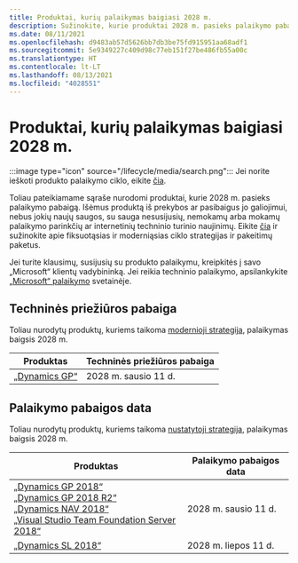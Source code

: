 ```yaml
---
title: Produktai, kurių palaikymas baigiasi 2028 m.
description: Sužinokite, kurie produktai 2028 m. pasieks palaikymo pabaigą arba pereis nuo pagrindinio palaikymo į išplėstinį palaikymą.
ms.date: 08/11/2021
ms.openlocfilehash: d9483ab57d5626bb7db3be75fd915951aa68adf1
ms.sourcegitcommit: 5e9349227c409d98c77eb151f27be486fb55a00c
ms.translationtype: HT
ms.contentlocale: lt-LT
ms.lasthandoff: 08/13/2021
ms.locfileid: "4028551"
---
```

# <a name="products-ending-support-in-2028"></a>Produktai, kurių palaikymas baigiasi 2028 m.

:::image type="icon" source="/lifecycle/media/search.png":::
Jei norite ieškoti produkto palaikymo ciklo, eikite [čia](/lifecycle/products/).

Toliau pateikiamame sąraše nurodomi produktai, kurie 2028 m. pasieks palaikymo pabaigą. Išėmus produktą iš prekybos ar pasibaigus jo galiojimui, nebus jokių naujų saugos, su sauga nesusijusių, nemokamų arba mokamų palaikymo parinkčių ar internetinių techninio turinio naujinimų. Eikite [čia](/lifecycle/overview/product-end-of-support-overview) ir sužinokite apie fiksuotąsias ir moderniąsias ciklo strategijas ir pakeitimų paketus.

Jei turite klausimų, susijusių su produkto palaikymu, kreipkitės į savo „Microsoft“ klientų vadybininką. Jei reikia techninio palaikymo, apsilankykite [„Microsoft“ palaikymo](https://support.microsoft.com/contactus/?ws=support) svetainėje.



## <a name="release-end-of-servicing"></a>Techninės priežiūros pabaiga

Toliau nurodytų produktų, kuriems taikoma [modernioji strategija](/lifecycle/policies/modern), palaikymas baigsis 2028 m.

| Produktas | Techninės priežiūros pabaiga |
| --- | --- |
| [„Dynamics GP“](/lifecycle/products/dynamics-gp?branch=live)<br> | 2028 m. sausio 11 d. |


## <a name="products-reaching-end-of-support"></a>Palaikymo pabaigos data

Toliau nurodytų produktų, kuriems taikoma [nustatytoji strategija](/lifecycle/policies/fixed), palaikymas baigsis 2028 m.

| Produktas | Palaikymo pabaigos data |
| --- | --- |
| [„Dynamics GP 2018“](/lifecycle/products/dynamics-gp-2018?branch=live)<br>[„Dynamics GP 2018 R2“](/lifecycle/products/dynamics-gp-2018-r2?branch=live)<br>[„Dynamics NAV 2018“](/lifecycle/products/dynamics-nav-2018?branch=live)<br>[„Visual Studio Team Foundation Server 2018“](/lifecycle/products/visual-studio-team-foundation-server-2018?branch=live)<br> | 2028 m. sausio 11 d. |
| [„Dynamics SL 2018“](/lifecycle/products/dynamics-sl-2018?branch=live)<br> | 2028 m. liepos 11 d. |


